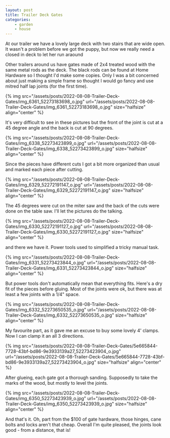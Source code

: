 ```yaml
---
layout: post
title: Trailer Deck Gates
categories:
    - garden
    - house
---
```



At our trailer we have a lovely large deck with two stairs that are wide open.  It wasn't a problem before we got the puppy, but now we really need a closed in deck to let her run araound




Other trailers around us have gates made of 2x4 treated wood with the same metal rods as the deck.  The black rods can be found at Home Hardware so I thought I'd make some copies.  Only I was a bit concerned about just making a simple frame so thought I would go fancy and use mitred half lap joints (for the first time).




{% img src="/assets/posts/2022-08-08-Trailer-Deck-Gates/img_6361_52273183698_o.jpg" url="/assets/posts/2022-08-08-Trailer-Deck-Gates/img_6361_52273183698_o.jpg"  size="halfsize"  align="center" %}


It's very difficult to see in these pictures but the front of the joint is cut at a 45 degree angle and the back is cut at 90 degrees.




{% img src="/assets/posts/2022-08-08-Trailer-Deck-Gates/img_6338_52273423899_o.jpg" url="/assets/posts/2022-08-08-Trailer-Deck-Gates/img_6338_52273423899_o.jpg"  size="halfsize"  align="center" %}


Since the pieces have different cuts I got a bit more organized than usual and marked each piece after cutting.




{% img src="/assets/posts/2022-08-08-Trailer-Deck-Gates/img_6329_52272191147_o.jpg" url="/assets/posts/2022-08-08-Trailer-Deck-Gates/img_6329_52272191147_o.jpg"  size="halfsize"  align="center" %}


The 45 degrees were cut on the miter saw and the back of the cuts were done on the table saw. I'll let the pictures do the talking.




{% img src="/assets/posts/2022-08-08-Trailer-Deck-Gates/img_6330_52272191127_o.jpg" url="/assets/posts/2022-08-08-Trailer-Deck-Gates/img_6330_52272191127_o.jpg"  size="halfsize"  align="center" %}


and there we have it.  Power tools used to simplified a tricky manual task.




{% img src="/assets/posts/2022-08-08-Trailer-Deck-Gates/img_6331_52273423844_o.jpg" url="/assets/posts/2022-08-08-Trailer-Deck-Gates/img_6331_52273423844_o.jpg"  size="halfsize"  align="center" %}


But power tools don't automatically mean that everything fits.  Here's a dry fit of the pieces before gluing.  Most of the joints were ok, but there was at least a few joints with a 1/4" space.




{% img src="/assets/posts/2022-08-08-Trailer-Deck-Gates/img_6332_52273650535_o.jpg" url="/assets/posts/2022-08-08-Trailer-Deck-Gates/img_6332_52273650535_o.jpg"  size="halfsize"  align="center" %}


My favourite part, as it gave me an excuse to buy some lovely 4' clamps.  Now I can clamp it an all 3 directions.




{% img src="/assets/posts/2022-08-08-Trailer-Deck-Gates/5e665844-7728-43bf-bd86-9e3933139a27_52273423904_o.jpg" url="/assets/posts/2022-08-08-Trailer-Deck-Gates/5e665844-7728-43bf-bd86-9e3933139a27_52273423904_o.jpg"  size="halfsize"  align="center" %}


After glueing, each gate got a thorough sanding.  Supposedly to take the marks of the wood, but mostly to level the joints.




{% img src="/assets/posts/2022-08-08-Trailer-Deck-Gates/img_6350_52273423939_o.jpg" url="/assets/posts/2022-08-08-Trailer-Deck-Gates/img_6350_52273423939_o.jpg"  size="halfsize"  align="center" %}


And that's it.  Oh, part from the $100 of gate hardware, those hinges, cane bolts and locks aren't that cheap.  Overall I'm quite pleased, the joints look good - from a distance, that is!


